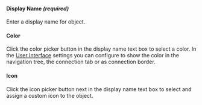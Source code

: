 #### Display Name *(required)*  
Enter a display name for object.

#### Color
Click the color picker button in the display name text box to select a color. In the [User Interface](xref:royalts_reference_options#-user-interface) settings you can configure to show the color in the navigation tree, the connection tab or as connection border.

#### Icon
Click the icon picker button next in the display name text box to select and assign a custom icon to the object.